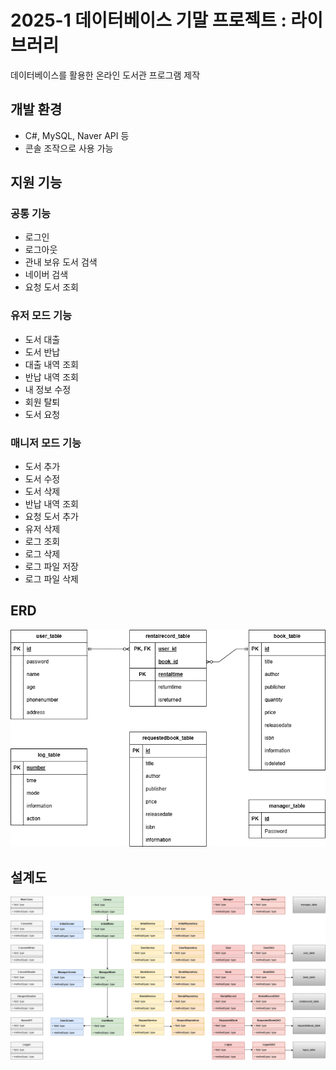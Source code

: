 # 2025-1 데이터베이스 기말 프로젝트 : 라이브러리
데이터베이스를 활용한 온라인 도서관 프로그램 제작

## 개발 환경
- C#, MySQL, Naver API 등
- 콘솔 조작으로 사용 가능

## 지원 기능

### 공통 기능
- 로그인
- 로그아웃
- 관내 보유 도서 검색
- 네이버 검색
- 요청 도서 조회

### 유저 모드 기능
- 도서 대출
- 도서 반납
- 대출 내역 조회
- 반납 내역 조회
- 내 정보 수정
- 회원 탈퇴
- 도서 요청

### 매니저 모드 기능
- 도서 추가
- 도서 수정
- 도서 삭제
- 반납 내역 조회
- 요청 도서 추가
- 유저 삭제
- 로그 조회
- 로그 삭제
- 로그 파일 저장
- 로그 파일 삭제

## ERD
![](etc\ERD.png)

## 설계도
![](etc\SystemArchitecture.png)